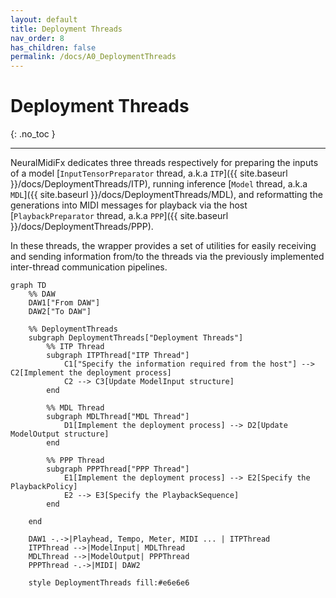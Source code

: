 ```yaml
---
layout: default
title: Deployment Threads
nav_order: 8
has_children: false
permalink: /docs/A0_DeploymentThreads
---
```


# Deployment Threads
{: .no_toc }

---

NeuralMidiFx dedicates three threads respectively for preparing the inputs of a model [`InputTensorPreparator` thread, a.k.a `ITP`]({{ site.baseurl }}/docs/DeploymentThreads/ITP),
running inference [`Model` thread, a.k.a `MDL`]({{ site.baseurl }}/docs/DeploymentThreads/MDL), and reformatting the generations into MIDI messages for playback 
via the host  [`PlaybackPreparator` thread, a.k.a `PPP`]({{ site.baseurl }}/docs/DeploymentThreads/PPP).

In these threads, the wrapper provides a set of utilities for easily receiving and sending information from/to the 
threads via the previously implemented inter-thread communication pipelines.

```mermaid
graph TD
    %% DAW
    DAW1["From DAW"]
    DAW2["To DAW"]
    
    %% DeploymentThreads 
    subgraph DeploymentThreads["Deployment Threads"]
        %% ITP Thread
        subgraph ITPThread["ITP Thread"]
            C1["Specify the information required from the host"] --> C2[Implement the deployment process]
            C2 --> C3[Update ModelInput structure]
        end
        
        %% MDL Thread
        subgraph MDLThread["MDL Thread"]
            D1[Implement the deployment process] --> D2[Update ModelOutput structure]
        end
        
        %% PPP Thread
        subgraph PPPThread["PPP Thread"]
            E1[Implement the deployment process] --> E2[Specify the PlaybackPolicy]
            E2 --> E3[Specify the PlaybackSequence]
        end
        
    end

    DAW1 -.->|Playhead, Tempo, Meter, MIDI ... | ITPThread
    ITPThread -->|ModelInput| MDLThread
    MDLThread -->|ModelOutput| PPPThread
    PPPThread -.->|MIDI| DAW2

    style DeploymentThreads fill:#e6e6e6

```